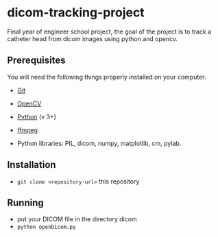 # dicom-tracking-project
Final year of engineer school project, the goal of the project is to track a catheter head from dicom images using python and opencv.


## Prerequisites

You will need the following things properly installed on your computer.

* [Git](https://git-scm.com/) 
* [OpenCV](https://www.learnopencv.com/install-opencv3-on-ubuntu/)
* [Python](https://www.python.org/) (v 3+)
* [ffmpeg](http://ubuntuhandbook.org/index.php/2016/09/install-ffmpeg-3-1-ubuntu-16-04-ppa/0)

* Python libraries: PIL, dicom, numpy, matplotlib, cm, pylab.



## Installation

* `git clone <repository-url>` this repository

## Running

* put your DICOM file in the directory dicom
* `python openDicom.py`
